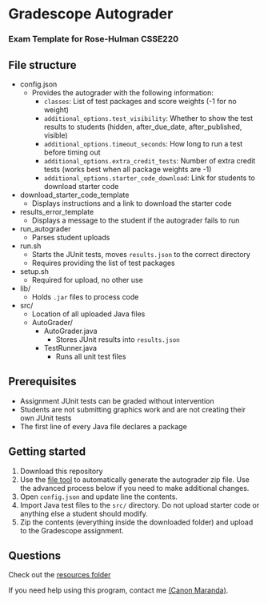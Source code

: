 # Gradescope Autograder
### Exam Template for Rose-Hulman CSSE220

## File structure
- config.json
  - Provides the autograder with the following information:
    - `classes`: List of test packages and score weights (-1 for no weight)
    - `additional_options.test_visibility`: Whether to show the test results to students (hidden, after_due_date, after_published, visible)
    - `additional_options.timeout_seconds`: How long to run a test before timing out
    - `additional_options.extra_credit_tests`: Number of extra credit tests (works best when all package weights are -1)
    - `additional_options.starter_code_download`: Link for students to download starter code
- download_starter_code_template
  - Displays instructions and a link to download the starter code
- results_error_template
  - Displays a message to the student if the autograder fails to run
- run_autograder
  - Parses student uploads
- run.sh
  - Starts the JUnit tests, moves `results.json` to the correct directory
  - Requires providing the list of test packages
- setup.sh
  - Required for upload, no other use
- lib/
  - Holds `.jar` files to process code
- src/
  - Location of all uploaded Java files
  - AutoGrader/
    - AutoGrader.java
      - Stores JUnit results into `results.json`
    - TestRunner.java
      - Runs all unit test files

## Prerequisites
- Assignment JUnit tests can be graded without intervention
- Students are not submitting graphics work and are not creating their own JUnit tests
- The first line of every Java file declares a package

## Getting started
1. Download this repository
2. Use the [file tool](../../file-tool/Csse220FileTool.jar) to automatically generate the autograder zip file. Use the advanced process below if you need to make additional changes.
3. Open `config.json` and update line the contents.
4. Import Java test files to the `src/` directory. Do not upload starter code or anything else a student should modify.
5. Zip the contents (everything inside the downloaded folder) and upload to the Gradescope assignment.

## Questions
Check out the [resources folder](../../resources/)

If you need help using this program, contact me [(Canon Maranda)](https://link.canon.click/from/github).
